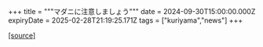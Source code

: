 +++
title = """マダニに注意しましょう"""
date = 2024-09-30T15:00:00.000Z
expiryDate = 2025-02-28T21:19:25.171Z
tags = ["kuriyama","news"]
+++


[[source]](https://www.town.kuriyama.hokkaido.jp/soshiki/38/28902.html)
